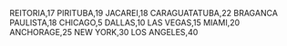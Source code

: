 REITORIA,17
PIRITUBA,19
JACAREI,18
CARAGUATATUBA,22
BRAGANCA PAULISTA,18
CHICAGO,5
DALLAS,10
LAS VEGAS,15
MIAMI,20
ANCHORAGE,25
NEW YORK,30
LOS ANGELES,40